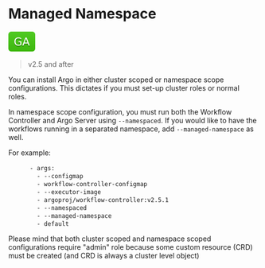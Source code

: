 # Managed Namespace

![GA](assets/ga.svg)

> v2.5 and after

You can install Argo in either cluster scoped or namespace scope configurations.
This dictates if you must set-up cluster roles or normal roles.

In namespace scope configuration, you must run both the Workflow Controller and
Argo Server using `--namespaced`. If you would like to have the workflows
running in a separated namespace, add `--managed-namespace` as well.

For example:

```
      - args:
        - --configmap
        - workflow-controller-configmap
        - --executor-image
        - argoproj/workflow-controller:v2.5.1
        - --namespaced
        - --managed-namespace
        - default
```

Please mind that both cluster scoped and namespace scoped configurations require "admin" role because some custom resource (CRD) must be created (and CRD is always a cluster level object) 
